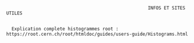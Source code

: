                                                          INFOS ET SITES UTILES 
                                                         
                                                         
      Explication complete histogrammes root : https://root.cern.ch/root/htmldoc/guides/users-guide/Histograms.html
      
